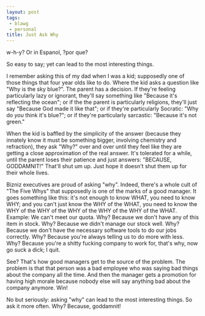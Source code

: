 ```yaml
---
layout: post
tags:
 - blawg
 - personal
title: Just Ask Why
---
```


w-h-y? Or in Espanol, ?por que?

So easy to say; yet can lead to the most interesting things.

I remember asking this of my dad when I was a kid; supposedly one of those things that four year olds like to do. Where the kid asks a question like "Why is the sky blue?". The parent has a decision. If they're feeling particularly lazy or ignorant, they'll say something like "Because it's reflecting the ocean"; or if the the parent is particularly religions, they'll just say "Because God made it like that"; or if they're particularly Socratic: "Why do *you* think it's blue?"; or if they're particularly sarcastic: "Because it's not green."

When the kid is baffled by the simplicity of the answer (because they innately know it must be something bigger, involving chemistry and refraction), they ask "Why?" over and over until they feel like they are getting a close approximation of the real answer. It's tolerated for a while, until the parent loses their patience and just answers: "BECAUSE, GODDAMNIT!" That'll shut um up. Just hope it doesn't shut them up for their whole lives.

Bizniz executives are proud of asking "why". Indeed, there's a whole cult of "The Five Whys" that supposedly is one of the marks of a good manager. It goes something like this: it's not enough to know WHAT, you need to know WHY; and you can't just know the WHY of the WHAT, you need to know the WHY of the WHY of the WHY of the WHY of the WHY of the WHAT. Example: We can't meet our quota. Why? Because we don't have any of this item in stock. Why? Because we didn't manage our stock well. Why? Because we don't have the necessary software tools to do our jobs correctly. Why? Because you're always telling us to do more with less. Why? Because you're a shitty fucking company to work for, that's why, now go suck a dick; I quit.

See? That's how good managers get to the source of the problem. The problem is that that person was a bad employee who was saying bad things about the company all the time. And then the manager gets a promotion for having high morale because nobody else will say anything bad about the company anymore. Win!

No but seriously: asking "why" can lead to the most interesting things. So ask it more often. Why? Because, goddamnit!

